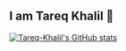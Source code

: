 ## I am Tareq Khalil 👋

[![Tareq-Khalil's GitHub stats](https://github-readme-stats.vercel.app/api?username=Tareq-Khalil&show_icons=true)](https://github.com/Tareq-Khalil/github-readme-stats&show_icons=true)
